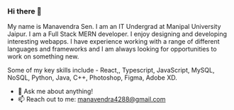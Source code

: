 ### Hi there 👋

My name is Manavendra Sen. I am an IT Undergrad at Manipal University Jaipur.
I am a Full Stack MERN developer. I enjoy designing and developing interesting webapps. I have experience working with a range of different languages and frameworks and I am always looking for opportunities to work on something new.

Some of my key skills include - React,, Typescript, JavaScript, MySQL, NoSQL, Python, Java, C++, Photoshop, Figma, Adobe XD.

<!--
**manavendrasen/manavendrasen** is a ✨ _special_ ✨ repository because its `README.md` (this file) appears on your GitHub profile.
-->

<!-- [![Manavendra's wakatime stats](https://github-readme-stats.vercel.app/api/wakatime?username=manavendrasen)](https://github.com/manavendrasen) -->


- 💬 Ask me about anything!
- 📫 Reach out to me: [manavendra4288@gmail.com](mailto:manavendra4288@gmail.com)

